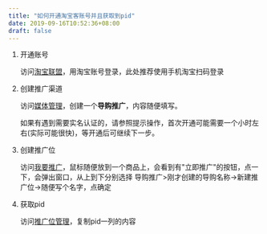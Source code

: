 ```yaml
---
title: "如何开通淘宝客账号并且获取到pid"
date: 2019-09-16T10:52:36+08:00
draft: false
---
```



1. 开通账号

    访问[淘宝联盟](https://pub.alimama.com)，用淘宝账号登录，此处推荐使用手机淘宝扫码登录

2. 创建推广渠道

    访问[媒体管理](https://pub.alimama.com/myunion.htm?#!/manage/site/site?tab=4&toPage=1)，创建一个**导购推广**，内容随便填写。

    如果有遇到需要实名认证的，请参照提示操作，首次开通可能需要一个小时左右(实际可能很快)，等开通后可继续下一步。


3. 创建推广位

    访问[我要推广](https://pub.alimama.com/promo/search/index.htm)，鼠标随便放到一个商品上，会看到有"立即推广"的按钮，点一下，会弹出窗口，从上到下分别选择 导购推广>刚才创建的导购名称->新建推广位->随便写个名字，点确定

4. 获取pid

    访问[推广位管理](https://pub.alimama.com/myunion.htm?#!/manage/zone/zone?tab=3&toPage=1)，复制pid一列的内容
